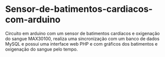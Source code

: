 # Sensor-de-batimentos-cardiacos-com-arduino
Circuito em arduino com um sensor de batimentos cardíacos e oxigenação do sangue MAX30100, realiza uma sincronização com um banco de dados MySQL e possui uma interface web PHP e com gráficos dos batimentos e oxigenação do sangue pelo tempo.
